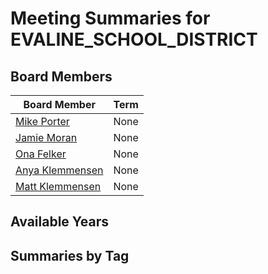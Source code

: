 # Meeting Summaries for EVALINE_SCHOOL_DISTRICT

## Board Members

| Board Member       | Term           |
|--------------------|----------------|
| [Mike Porter](board_member_175.md) | None |
| [Jamie Moran](board_member_176.md) | None |
| [Ona Felker](board_member_177.md) | None |
| [Anya Klemmensen](board_member_178.md) | None |
| [Matt Klemmensen](board_member_179.md) | None |

## Available Years

## Summaries by Tag

